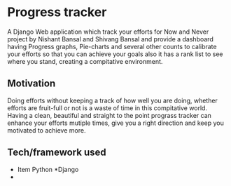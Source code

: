 # Progress tracker 
  A Django Web application which track your efforts for Now and Never project by Nishant Bansal and Shivang Bansal and provide a dashboard having Progress graphs, Pie-charts and several other counts to calibrate your efforts so that you can achieve your goals also it has a rank list to see where you stand, creating a compitative environment.  

## Motivation 
  Doing efforts without keeping a track of how well you are doing, whether efforts are fruit-full or not is a waste of time in this compitative world. Having a clean, beautiful and straight to the point prograss tracker can enhance your efforts mutiple times, give you a right direction and keep you motivated to achieve more. 
  
## Tech/framework used
* Item Python
*Django
*
